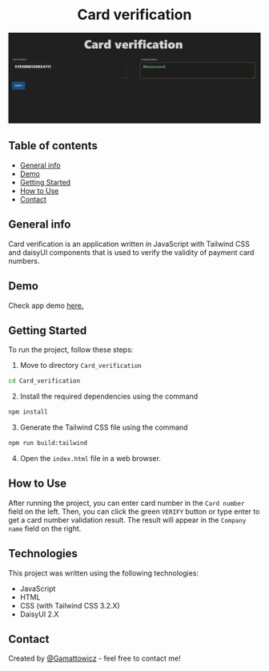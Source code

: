 <div align="center">
<h1 align="center">Card verification</h1></div>

![card_thumbnail](src/images/card_thumbnail.PNG)

## Table of contents

* [General info](#general-info)
* [Demo](#demo)
* [Getting Started](#getting-started)
* [How to Use](#how-to-use)
* [Contact](#contact)

## General info

Card verification is an application written in JavaScript with Tailwind CSS and daisyUI components that is used to verify the validity of payment card numbers.

## Demo

Check app demo [here.](https://cardverification.netlify.app//)

## Getting Started

To run the project, follow these steps:

1. Move to directory `Card_verification`

```bash
cd Card_verification
```

2. Install the required dependencies using the command

```bash
npm install
```

3. Generate the Tailwind CSS file using the command

```bash
npm run build:tailwind
```

4. Open the `index.html` file in a web browser.

## How to Use

After running the project, you can enter card number in the `Card number` field on the left. Then, you can click the green `VERIFY` button or type enter to get a card number validation result. The result will appear in the `Company name` field on the right.

## Technologies

This project was written using the following technologies:

* JavaScript
* HTML
* CSS (with Tailwind CSS 3.2.X)
* DaisyUI 2.X

## Contact

Created by [@Gamattowicz](https://github.com/Gamattowicz) - feel free to contact me!
